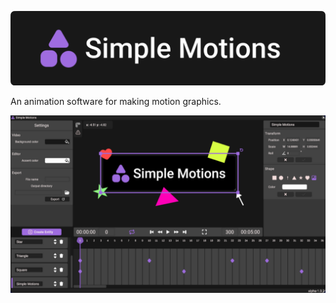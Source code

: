 ![SimpleMotionsLogo](Assets/Resources/Graphics/tex_logo_name_accent_bg_rounded.png)

An animation software for making motion graphics.

![SimpleMotionsFinal](Assets/Resources/Graphics/tex_simple_motions_final.png)